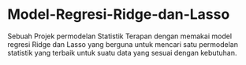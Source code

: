 # Model-Regresi-Ridge-dan-Lasso

Sebuah Projek permodelan Statistik Terapan dengan memakai model regresi Ridge dan Lasso yang berguna untuk mencari satu permodelan statistik yang terbaik untuk suatu data yang sesuai dengan kebutuhan.
